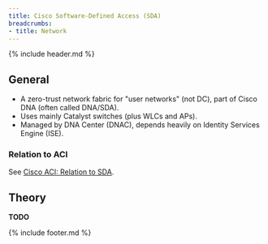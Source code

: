 ```yaml
---
title: Cisco Software-Defined Access (SDA)
breadcrumbs:
- title: Network
---
```

{% include header.md %}

## General

- A zero-trust network fabric for "user networks" (not DC), part of Cisco DNA (often called DNA/SDA).
- Uses mainly Catalyst switches (plus WLCs and APs).
- Managed by DNA Center (DNAC), depends heavily on Identity Services Engine (ISE).

### Relation to ACI

See [Cisco ACI: Relation to SDA](../cisco-aci/#relation-to-sda).

## Theory

**TODO**

{% include footer.md %}

